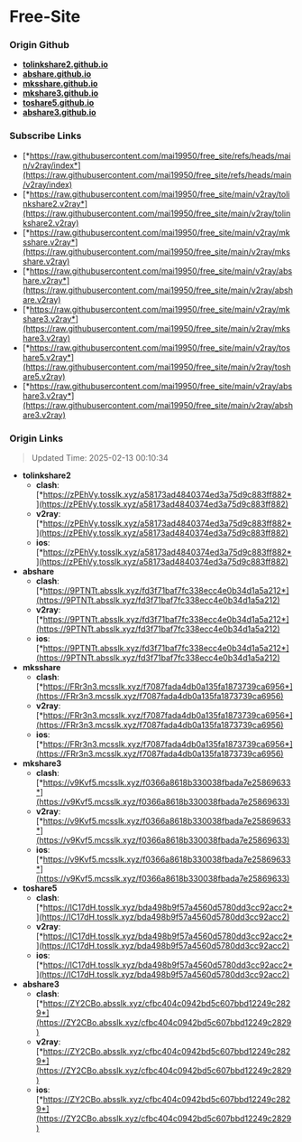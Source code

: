 # Free-Site

### Origin Github

- [**tolinkshare2.github.io**](https://github.com/tolinkshare2/tolinkshare2.github.io)
- [**abshare.github.io**](https://github.com/abshare/abshare.github.io)
- [**mksshare.github.io**](https://github.com/mksshare/mksshare.github.io)
- [**mkshare3.github.io**](https://github.com/mkshare3/mkshare3.github.io)
- [**toshare5.github.io**](https://github.com/toshare5/toshare5.github.io)
- [**abshare3.github.io**](https://github.com/abshare3/abshare3.github.io)

### Subscribe Links

- [*https://raw.githubusercontent.com/mai19950/free_site/refs/heads/main/v2ray/index*](https://raw.githubusercontent.com/mai19950/free_site/refs/heads/main/v2ray/index)
- [*https://raw.githubusercontent.com/mai19950/free_site/main/v2ray/tolinkshare2.v2ray*](https://raw.githubusercontent.com/mai19950/free_site/main/v2ray/tolinkshare2.v2ray)
- [*https://raw.githubusercontent.com/mai19950/free_site/main/v2ray/mksshare.v2ray*](https://raw.githubusercontent.com/mai19950/free_site/main/v2ray/mksshare.v2ray)
- [*https://raw.githubusercontent.com/mai19950/free_site/main/v2ray/abshare.v2ray*](https://raw.githubusercontent.com/mai19950/free_site/main/v2ray/abshare.v2ray)
- [*https://raw.githubusercontent.com/mai19950/free_site/main/v2ray/mkshare3.v2ray*](https://raw.githubusercontent.com/mai19950/free_site/main/v2ray/mkshare3.v2ray)
- [*https://raw.githubusercontent.com/mai19950/free_site/main/v2ray/toshare5.v2ray*](https://raw.githubusercontent.com/mai19950/free_site/main/v2ray/toshare5.v2ray)
- [*https://raw.githubusercontent.com/mai19950/free_site/main/v2ray/abshare3.v2ray*](https://raw.githubusercontent.com/mai19950/free_site/main/v2ray/abshare3.v2ray)

### Origin Links

> Updated Time: 2025-02-13 00:10:34

- **tolinkshare2**
  - **clash**: [*https://zPEhVy.tosslk.xyz/a58173ad4840374ed3a75d9c883ff882*](https://zPEhVy.tosslk.xyz/a58173ad4840374ed3a75d9c883ff882)
  - **v2ray**: [*https://zPEhVy.tosslk.xyz/a58173ad4840374ed3a75d9c883ff882*](https://zPEhVy.tosslk.xyz/a58173ad4840374ed3a75d9c883ff882)
  - **ios**: [*https://zPEhVy.tosslk.xyz/a58173ad4840374ed3a75d9c883ff882*](https://zPEhVy.tosslk.xyz/a58173ad4840374ed3a75d9c883ff882)
- **abshare**
  - **clash**: [*https://9PTNTt.absslk.xyz/fd3f71baf7fc338ecc4e0b34d1a5a212*](https://9PTNTt.absslk.xyz/fd3f71baf7fc338ecc4e0b34d1a5a212)
  - **v2ray**: [*https://9PTNTt.absslk.xyz/fd3f71baf7fc338ecc4e0b34d1a5a212*](https://9PTNTt.absslk.xyz/fd3f71baf7fc338ecc4e0b34d1a5a212)
  - **ios**: [*https://9PTNTt.absslk.xyz/fd3f71baf7fc338ecc4e0b34d1a5a212*](https://9PTNTt.absslk.xyz/fd3f71baf7fc338ecc4e0b34d1a5a212)
- **mksshare**
  - **clash**: [*https://FRr3n3.mcsslk.xyz/f7087fada4db0a135fa1873739ca6956*](https://FRr3n3.mcsslk.xyz/f7087fada4db0a135fa1873739ca6956)
  - **v2ray**: [*https://FRr3n3.mcsslk.xyz/f7087fada4db0a135fa1873739ca6956*](https://FRr3n3.mcsslk.xyz/f7087fada4db0a135fa1873739ca6956)
  - **ios**: [*https://FRr3n3.mcsslk.xyz/f7087fada4db0a135fa1873739ca6956*](https://FRr3n3.mcsslk.xyz/f7087fada4db0a135fa1873739ca6956)
- **mkshare3**
  - **clash**: [*https://v9Kvf5.mcsslk.xyz/f0366a8618b330038fbada7e25869633*](https://v9Kvf5.mcsslk.xyz/f0366a8618b330038fbada7e25869633)
  - **v2ray**: [*https://v9Kvf5.mcsslk.xyz/f0366a8618b330038fbada7e25869633*](https://v9Kvf5.mcsslk.xyz/f0366a8618b330038fbada7e25869633)
  - **ios**: [*https://v9Kvf5.mcsslk.xyz/f0366a8618b330038fbada7e25869633*](https://v9Kvf5.mcsslk.xyz/f0366a8618b330038fbada7e25869633)
- **toshare5**
  - **clash**: [*https://IC17dH.tosslk.xyz/bda498b9f57a4560d5780dd3cc92acc2*](https://IC17dH.tosslk.xyz/bda498b9f57a4560d5780dd3cc92acc2)
  - **v2ray**: [*https://IC17dH.tosslk.xyz/bda498b9f57a4560d5780dd3cc92acc2*](https://IC17dH.tosslk.xyz/bda498b9f57a4560d5780dd3cc92acc2)
  - **ios**: [*https://IC17dH.tosslk.xyz/bda498b9f57a4560d5780dd3cc92acc2*](https://IC17dH.tosslk.xyz/bda498b9f57a4560d5780dd3cc92acc2)
- **abshare3**
  - **clash**: [*https://ZY2CBo.absslk.xyz/cfbc404c0942bd5c607bbd12249c2829*](https://ZY2CBo.absslk.xyz/cfbc404c0942bd5c607bbd12249c2829)
  - **v2ray**: [*https://ZY2CBo.absslk.xyz/cfbc404c0942bd5c607bbd12249c2829*](https://ZY2CBo.absslk.xyz/cfbc404c0942bd5c607bbd12249c2829)
  - **ios**: [*https://ZY2CBo.absslk.xyz/cfbc404c0942bd5c607bbd12249c2829*](https://ZY2CBo.absslk.xyz/cfbc404c0942bd5c607bbd12249c2829)
